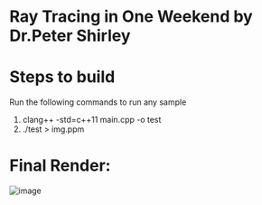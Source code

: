# Ray Tracing in One Weekend by Dr.Peter Shirley

# Steps to build 
Run the following commands to run any sample  

1) clang++  -std=c++11 main.cpp -o test
2) ./test > img.ppm

# Final Render: 
![image](https://github.com/user-attachments/assets/b78b6ba5-36d8-4f01-a427-7069873d92d8)










